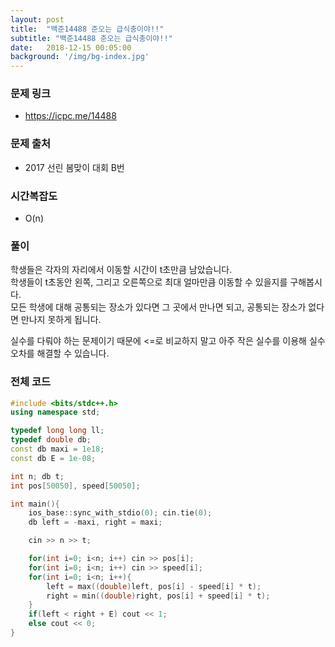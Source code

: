 ```yaml
---
layout: post
title:  "백준14488 준오는 급식충이야!!"
subtitle: "백준14488 준오는 급식충이야!!"
date:   2018-12-15 00:05:00
background: '/img/bg-index.jpg'
---
```


### 문제 링크
* https://icpc.me/14488

### 문제 출처
* 2017 선린 봄맞이 대회 B번

### 시간복잡도
* O(n)

### 풀이
학생들은 각자의 자리에서 이동할 시간이 t초만큼 남았습니다.<br>
학생들이 t초동안 왼쪽, 그리고 오른쪽으로 최대 얼마만큼 이동할 수 있을지를 구해봅시다.<br>
모든 학생에 대해 공통되는 장소가 있다면 그 곳에서 만나면 되고, 공통되는 장소가 없다면 만나지 못하게 됩니다.

실수를 다뤄야 하는 문제이기 때문에 <=로 비교하지 말고 아주 작은 실수를 이용해 실수 오차를 해결할 수 있습니다.

### 전체 코드
```cpp
#include <bits/stdc++.h>
using namespace std;

typedef long long ll;
typedef double db;
const db maxi = 1e18;
const db E = 1e-08;

int n; db t;
int pos[50050], speed[50050];

int main(){
	ios_base::sync_with_stdio(0); cin.tie(0);
	db left = -maxi, right = maxi;

	cin >> n >> t;

	for(int i=0; i<n; i++) cin >> pos[i];
	for(int i=0; i<n; i++) cin >> speed[i];
	for(int i=0; i<n; i++){
		left = max((double)left, pos[i] - speed[i] * t);
		right = min((double)right, pos[i] + speed[i] * t);
	}
	if(left < right + E) cout << 1;
	else cout << 0;
}
```
